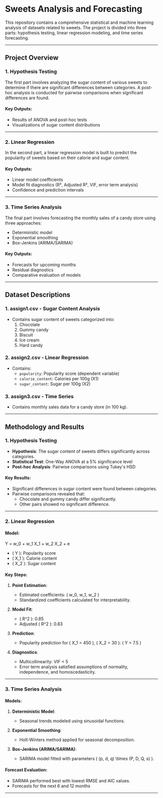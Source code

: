 # Sweets Analysis and Forecasting

This repository contains a comprehensive statistical and machine learning analysis of datasets related to sweets. The project is divided into three parts: hypothesis testing, linear regression modeling, and time series forecasting.

---

## Project Overview

### 1. **Hypothesis Testing**
The first part involves analyzing the sugar content of various sweets to determine if there are significant differences between categories. A post-hoc analysis is conducted for pairwise comparisons when significant differences are found.

#### **Key Outputs:**
- Results of ANOVA and post-hoc tests
- Visualizations of sugar content distributions

---

### 2. **Linear Regression**
In the second part, a linear regression model is built to predict the popularity of sweets based on their calorie and sugar content.

#### **Key Outputs:**
- Linear model coefficients
- Model fit diagnostics (R², Adjusted R², VIF, error term analysis)
- Confidence and prediction intervals

---

### 3. **Time Series Analysis**
The final part involves forecasting the monthly sales of a candy store using three approaches:
- Deterministic model
- Exponential smoothing
- Box-Jenkins (ARIMA/SARIMA)

#### **Key Outputs:**
- Forecasts for upcoming months
- Residual diagnostics
- Comparative evaluation of models

---

## Dataset Descriptions

### 1. **assign1.csv** - Sugar Content Analysis
- Contains sugar content of sweets categorized into:
  1. Chocolate
  2. Gummy candy
  3. Biscuit
  4. Ice cream
  5. Hard candy

### 2. **assign2.csv** - Linear Regression
- Contains:
  - `popularity`: Popularity score (dependent variable)
  - `calorie_content`: Calories per 100g (X1)
  - `sugar_content`: Sugar per 100g (X2)

### 3. **assign3.csv** - Time Series
- Contains monthly sales data for a candy store (in 100 kg).

---

## Methodology and Results

### 1. Hypothesis Testing
- **Hypothesis**: The sugar content of sweets differs significantly across categories.
- **Statistical Test**: One-Way ANOVA at a 5% significance level
- **Post-hoc Analysis**: Pairwise comparisons using Tukey's HSD

#### Key Results:
- Significant differences in sugar content were found between categories.
- Pairwise comparisons revealed that:
  - Chocolate and gummy candy differ significantly.
  - Other pairs showed no significant difference.

---

### 2. Linear Regression
#### Model:
Y = w_0 + w_1 X_1 + w_2 X_2 + e

- \( Y \): Popularity score
- \( X_1 \): Calorie content
- \( X_2 \): Sugar content

#### Key Steps:
1. **Point Estimation**:
   - Estimated coefficients: \( w_0, w_1, w_2 \)
   - Standardized coefficients calculated for interpretability.

2. **Model Fit**:
   - \( R^2 \): 0.85
   - Adjusted \( R^2 \): 0.83

3. **Prediction**:
   - Popularity prediction for \( X_1 = 450 \), \( X_2 = 30 \): \( Y = 7.5 \)

4. **Diagnostics**:
   - Multicollinearity: VIF < 5 
   - Error term analysis satisfied assumptions of normality, independence, and homoscedasticity.

---

### 3. Time Series Analysis
#### Models:
1. **Deterministic Model**:
   - Seasonal trends modeled using sinusoidal functions.

2. **Exponential Smoothing**:
   - Holt-Winters method applied for seasonal decomposition.

3. **Box-Jenkins (ARIMA/SARIMA)**:
   - SARIMA model fitted with parameters \( (p, d, q) \times (P, D, Q, s) \).

#### Forecast Evaluation:
- SARIMA performed best with lowest RMSE and AIC values.
- Forecasts for the next 6 and 12 months

---


